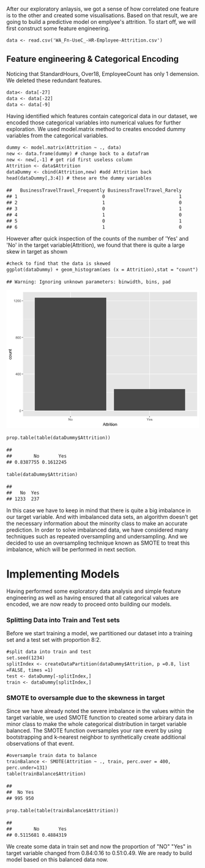 After our exploratory anlaysis, we got a sense of how correlated one
feature is to the other and created some visualisations. Based on that
result, we are going to build a predictive model on emplyee's attrition.
To start off, we will first construct some feature engineering.

    data <- read.csv('WA_Fn-UseC_-HR-Employee-Attrition.csv')

Feature engineering & Categorical Encoding
------------------------------------------

Noticing that StandardHours, Over18, EmployeeCount has only 1 demension.
We deleted these redundant features.

    data<- data[-27]
    data <- data[-22]
    data <- data[-9]

Having identified which features contain categorical data in our
dataset, we encoded those categorical variables into numerical values
for further exploration. We used model.matrix method to creates encoded
dummy variables from the categorical variables.

    dummy <- model.matrix(Attrition ~ ., data)
    new <- data.frame(dummy) # change back to a datafram 
    new <- new[,-1] # get rid first useless column
    Attrition <- data$Attrition
    dataDummy <- cbind(Attrition,new) #add Attrition back 
    head(dataDummy[,3:4]) # these are the dummy variables

    ##   BusinessTravelTravel_Frequently BusinessTravelTravel_Rarely
    ## 1                               0                           1
    ## 2                               1                           0
    ## 3                               0                           1
    ## 4                               1                           0
    ## 5                               0                           1
    ## 6                               1                           0

However after quick inspection of the counts of the number of 'Yes' and
'No' in the target variable(Attrition), we found that there is quite a
large skew in target as shown

    #check to find that the data is skewed 
    ggplot(dataDummy) + geom_histogram(aes (x = Attrition),stat = "count")

    ## Warning: Ignoring unknown parameters: binwidth, bins, pad

![](final_analysis_files/figure-markdown_strict/unnamed-chunk-4-1.png)

    prop.table(table(dataDummy$Attrition))

    ## 
    ##        No       Yes 
    ## 0.8387755 0.1612245

    table(dataDummy$Attrition)

    ## 
    ##   No  Yes 
    ## 1233  237

In this case we have to keep in mind that there is quite a big imbalance
in our target variable. And with imbalanced data sets, an algorithm
doesn’t get the necessary information about the minority class to make
an accurate prediction. In order to solve imbalanced data, we have
considered many techniques such as repeated oversampling and
undersampling. And we decided to use an oversampling technique known as
SMOTE to treat this imbalance, which will be performed in next section.

Implementing Models
===================

Having performed some exploratory data analysis and simple feature
engineering as well as having ensured that all categorical values are
encoded, we are now ready to proceed onto building our models.

### Splitting Data into Train and Test sets

Before we start training a model, we partitioned our dataset into a
training set and a test set with proportion 8:2.

    #split data into train and test 
    set.seed(1234)
    splitIndex <- createDataPartition(dataDummy$Attrition, p =0.8, list =FALSE, times =1)
    test <- dataDummy[-splitIndex,]
    train <- dataDummy[splitIndex,]

### SMOTE to oversample due to the skewness in target

Since we have already noted the severe imbalance in the values within
the target variable, we used SMOTE function to created some arbirary
data in minor class to make the whole categorical distribution in target
variable balanced. The SMOTE function oversamples your rare event by
using bootstrapping and k-nearest neighbor to synthetically create
additional observations of that event.

    #oversample train data to balance 
    trainBalance <- SMOTE(Attrition ~ ., train, perc.over = 400, perc.under=131)
    table(trainBalance$Attrition)

    ## 
    ##  No Yes 
    ## 995 950

    prop.table(table(trainBalance$Attrition))

    ## 
    ##        No       Yes 
    ## 0.5115681 0.4884319

We create some data in train set and now the proportion of "NO" "Yes" in
target variable changed from 0.84:0.16 to 0.51:0.49. We are ready to
build model based on this balanced data now.
